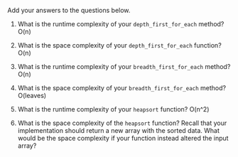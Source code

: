 Add your answers to the questions below.

1. What is the runtime complexity of your `depth_first_for_each` method? O(n)

2. What is the space complexity of your `depth_first_for_each` function? O(n)

3. What is the runtime complexity of your `breadth_first_for_each` method? O(n)

4. What is the space complexity of your `breadth_first_for_each` method? O(leaves)

5. What is the runtime complexity of your `heapsort` function?     O(n^2)

6. What is the space complexity of the `heapsort` function? Recall that your implementation should return a new array with the sorted data. What would be the space complexity if your function instead altered the input array?